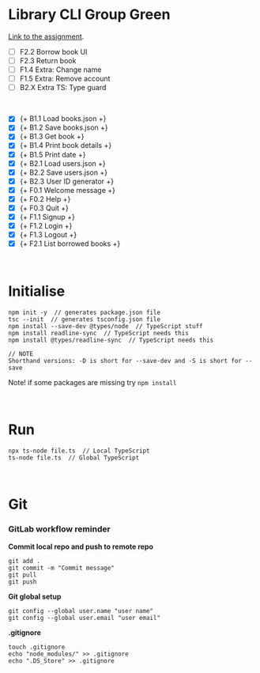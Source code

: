 <h1>Library CLI Group Green</h1>

[Link to the assignment](https://gitlab.com/buutcampsprint/typescript2020/exercises-and-examples/-/blob/master/week-2-ts-strings-arrays-objects/exercises/Group%20Assignments%202%20Library%20CLI.md).


- [ ] F2.2 Borrow book UI
- [ ] F2.3 Return book
- [ ] F1.4 Extra: Change name
- [ ] F1.5 Extra: Remove account
- [ ] B2.X Extra TS: Type guard

<br>

- [x] {+ B1.1 Load books.json +}
- [x] {+ B1.2 Save books.json +}
- [x] {+ B1.3 Get book +}
- [x] {+ B1.4 Print book details +}
- [x] {+ B1.5 Print date +}
- [x] {+ B2.1 Load users.json +}
- [x] {+ B2.2 Save users.json +}
- [x] {+ B2.3 User ID generator +}
- [x] {+ F0.1 Welcome message +}
- [x] {+ F0.2 Help +}
- [x] {+ F0.3 Quit +}
- [x] {+ F1.1 Signup +}
- [x] {+ F1.2 Login +}
- [x] {+ F1.3 Logout +}
- [x] {+ F2.1 List borrowed books +}

<br>

<h1>Initialise</h1>

```
npm init -y  // generates package.json file
tsc --init  // generates tsconfig.json file
npm install --save-dev @types/node  // TypeScript stuff
npm install readline-sync  // TypeScript needs this
npm install @types/readline-sync  // TypeScript needs this

// NOTE
Shorthand versions: -D is short for --save-dev and -S is short for --save
```

Note! if some packages are missing try `npm install`

<br>
<h1>Run</h1>

```
npx ts-node file.ts  // Local TypeScript
ts-node file.ts  // Global TypeScript
```

<br>
<h1>Git</h1>

<h3>GitLab workflow reminder</h3>


**Commit local repo and push to remote repo**
```
git add .
git commit -m "Commit message"
git pull
git push

```

**Git global setup**
```
git config --global user.name "user name"
git config --global user.email "user email"
```

**.gitignore**
```
touch .gitignore
echo "node_modules/" >> .gitignore
echo ".DS_Store" >> .gitignore
```
